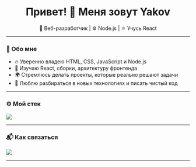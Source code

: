 <h1 align="center">Привет! 👋 Меня зовут Yakov</h1>

<p align="center">
  🚀 Веб-разработчик | ⚙️ Node.js | ⚛️ Учусь React 
</p>

---

### 🧩 Обо мне

- 🔥 Уверенно владею HTML, CSS, JavaScript и Node.js  
- 🧠 Изучаю React, сборки, архитектуру фронтенда  
- 🌍 Стремлюсь делать проекты, которые реально решают задачи  
- 🎯 Люблю разбираться в новых технологиях и писать чистый код  

---

### ⚙️ Мой стек

<p>
  <img src="https://skillicons.dev/icons?i=html,css,js,nodejs,react,vite,github,vscode" />
</p>

---

### 📬 Как связаться

<p>
  <a href="https://t.me/zovutyakov"><img src="https://img.shields.io/badge/Telegram-2CA5E0?style=flat&logo=telegram&logoColor=white" /></a>
</p>

---

